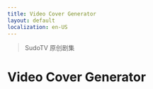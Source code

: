 ```yaml
---
title: Video Cover Generator
layout: default
localization: en-US
---
```


> SudoTV 原创剧集

# Video Cover Generator